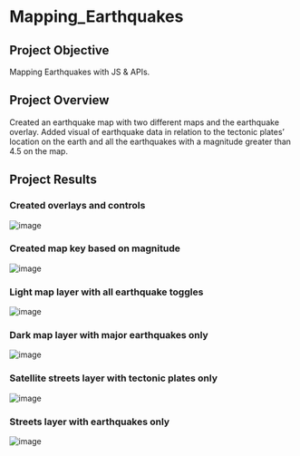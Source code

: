 # Mapping_Earthquakes

## Project Objective
Mapping Earthquakes with JS & APIs. 

## Project Overview
Created an earthquake map with two different maps and the earthquake overlay. Added visual of earthquake data in relation to the tectonic plates’ location on the earth and all the earthquakes with a magnitude greater than 4.5 on the map.

## Project Results

### Created overlays and controls

![image](https://user-images.githubusercontent.com/96931376/169422007-5fd3d0a9-a8eb-401b-8762-d0a173c42663.png)

### Created map key based on magnitude

![image](https://user-images.githubusercontent.com/96931376/169422051-e540b131-8fa9-4e1e-88eb-1f147307f6a9.png)

### Light map layer with all earthquake toggles

![image](https://user-images.githubusercontent.com/96931376/169422110-f98d08f8-eb19-47c4-9566-fa5aa5e3db70.png)

### Dark map layer with major earthquakes only

![image](https://user-images.githubusercontent.com/96931376/169422143-d891e80c-61eb-4feb-bb10-6da54df71289.png)

### Satellite streets layer with tectonic plates only

![image](https://user-images.githubusercontent.com/96931376/169422192-f444a1f9-bfeb-4998-9d22-26e41bed34f2.png)

### Streets layer with earthquakes only

![image](https://user-images.githubusercontent.com/96931376/169422240-69834be1-6773-4898-b0f3-abb3ebfe332d.png)


